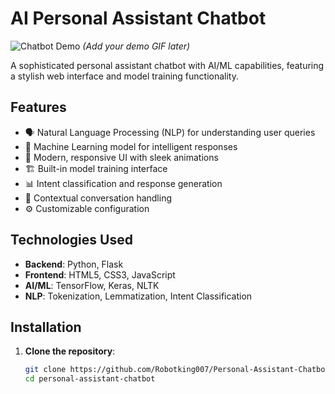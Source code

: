 # AI Personal Assistant Chatbot

![Chatbot Demo](frontend/static/images/demo.gif) *(Add your demo GIF later)*

A sophisticated personal assistant chatbot with AI/ML capabilities, featuring a stylish web interface and model training functionality.

## Features

- 🗣️ Natural Language Processing (NLP) for understanding user queries
- 🧠 Machine Learning model for intelligent responses
- 💅 Modern, responsive UI with sleek animations
- 🏗️ Built-in model training interface
- 📊 Intent classification and response generation
- 🔄 Contextual conversation handling
- ⚙️ Customizable configuration

## Technologies Used

- **Backend**: Python, Flask
- **Frontend**: HTML5, CSS3, JavaScript
- **AI/ML**: TensorFlow, Keras, NLTK
- **NLP**: Tokenization, Lemmatization, Intent Classification

## Installation

1. **Clone the repository**:
   ```bash
   git clone https://github.com/Robotking007/Personal-Assistant-Chatbot
   cd personal-assistant-chatbot
